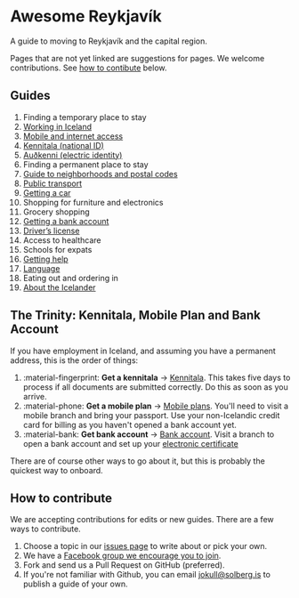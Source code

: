# Awesome Reykjavík

A guide to moving to Reykjavík and the capital region.

Pages that are not yet linked are suggestions for pages. We welcome contributions. See [how to contibute](#how-to-contribute) below.

## Guides

1. Finding a temporary place to stay
1. [Working in Iceland](guides/working-in-iceland.md)
1. [Mobile and internet access](guides/mobile-phones.md)
1. [Kennitala (national ID)](guides/kennitala.md)
1. [Auðkenni (electric identity)](guides/audkenni.md)
1. Finding a permanent place to stay
1. [Guide to neighborhoods and postal codes](guides/neighbourhoods.md)
1. [Public transport](guides/public-transport.md)
1. [Getting a car](guides/getting-a-car.md)
1. Shopping for furniture and electronics
1. Grocery shopping
1. [Getting a bank account](guides/bank-account.md)
1. [Driver’s license](guides/drivers-license.md)
1. Access to healthcare
1. Schools for expats
1. [Getting help](guides/getting-help.md)
1. [Language](guides/language.md)
1. Eating out and ordering in
1. [About the Icelander](guides/icelanders.md)

## The Trinity: Kennitala, Mobile Plan and Bank Account

If you have employment in Iceland, and assuming you have a permanent address,
this is the order of things:

1. :material-fingerprint: **Get a kennitala** →
   [Kennitala](guides/kennitala.md). This takes five days to process if all
   documents are submitted correctly. Do this as soon as you arrive.
2. :material-phone: **Get a mobile plan** → [Mobile
   plans](guides/mobile-phones.md). You'll need to
   visit a mobile branch and bring your passport. Use your non-Icelandic credit
   card for billing as you haven't opened a bank account yet.
3. :material-bank: **Get bank account** → [Bank
   account](guides/bank-account.md). Visit a branch to open a bank account and set up your [electronic certificate](guides/audkenni.md)

There are of course other ways to go about it, but this is probably the
quickest way to onboard.

## How to contribute

We are accepting contributions for edits or new guides. There are a few ways to
contribute.

1. Choose a topic in our [issues
   page](https://github.com/jokull/awesome-reykjavik/issues) to write about or
   pick your own.
1. We have a [Facebook group we encourage you to
   join](https://www.facebook.com/groups/176641773386901).
1. Fork and send us a Pull Request on GitHub (preferred).
1. If you're not familiar with Github, you can email
   [jokull@solberg.is](mailto:jokull@solberg.is) to publish a guide of your
   own.